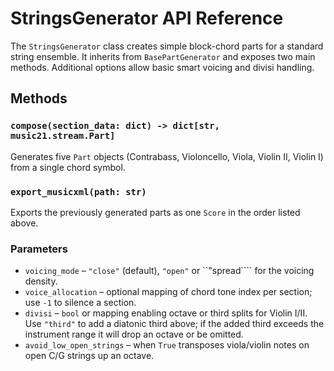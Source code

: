 # StringsGenerator API Reference

The `StringsGenerator` class creates simple block-chord parts for a standard
string ensemble. It inherits from `BasePartGenerator` and exposes two main
methods. Additional options allow basic smart voicing and divisi handling.

## Methods

### `compose(section_data: dict) -> dict[str, music21.stream.Part]`
Generates five ``Part`` objects (Contrabass, Violoncello, Viola, Violin II,
Violin I) from a single chord symbol.

### `export_musicxml(path: str)`
Exports the previously generated parts as one `Score` in the order listed
above.

### Parameters
- `voicing_mode` – ``"close"`` (default), ``"open"`` or ``"spread```` for the
  voicing density.
- `voice_allocation` – optional mapping of chord tone index per section; use
  ``-1`` to silence a section.
- `divisi` – `bool` or mapping enabling octave or third splits for Violin I/II. Use `"third"` to add a diatonic third above; if the added third exceeds the instrument range it will drop an octave or be omitted.
- `avoid_low_open_strings` – when ``True`` transposes viola/violin notes on open C/G strings up an octave.
